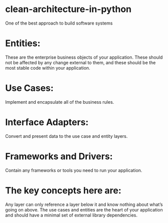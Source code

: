 # clean-architecture-in-python
One of the best approach to build software systems

# Entities:
These are the enterprise business objects of your application. These should not be affected by any change external to them, and these should be the most stable code within your application.

# Use Cases:
Implement and encapsulate all of the business rules.

# Interface Adapters:
Convert and present data to the use case and entity layers.

# Frameworks and Drivers: 
Contain any frameworks or tools you need to run your application.

# The key concepts here are:
Any layer can only reference a layer below it and know nothing about what’s going on above.
The use cases and entities are the heart of your application and should have a minimal set of external library dependencies.
